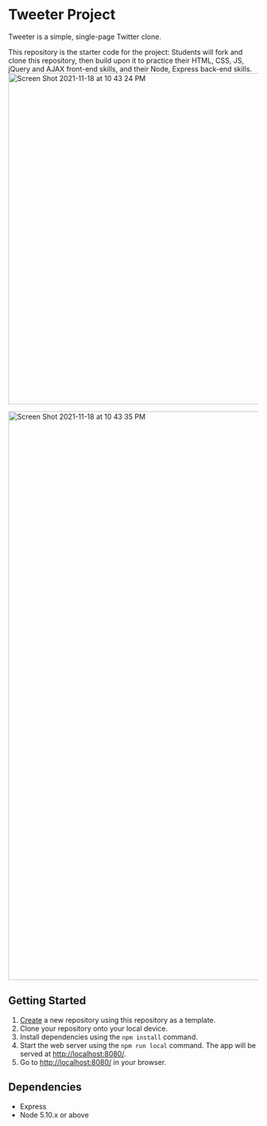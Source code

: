 # Tweeter Project

Tweeter is a simple, single-page Twitter clone.

This repository is the starter code for the project: Students will fork and clone this repository, then build upon it to practice their HTML, CSS, JS, jQuery and AJAX front-end skills, and their Node, Express back-end skills.
<img width="667" alt="Screen Shot 2021-11-18 at 10 43 24 PM" src="https://user-images.githubusercontent.com/89239611/142563178-e93c97e5-63e8-4102-af8e-03c246f93f10.png">

<img width="1145" alt="Screen Shot 2021-11-18 at 10 43 35 PM" src="https://user-images.githubusercontent.com/89239611/142563192-1627e96c-53b8-4ee8-adaf-8c4ca2fe3ff8.png">


## Getting Started

1. [Create](https://docs.github.com/en/repositories/creating-and-managing-repositories/creating-a-repository-from-a-template) a new repository using this repository as a template.
2. Clone your repository onto your local device.
3. Install dependencies using the `npm install` command.
3. Start the web server using the `npm run local` command. The app will be served at <http://localhost:8080/>.
4. Go to <http://localhost:8080/> in your browser.

## Dependencies

- Express
- Node 5.10.x or above
